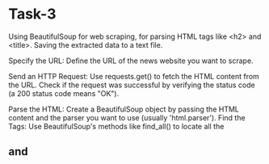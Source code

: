 # Task-3
Using BeautifulSoup for web scraping, for parsing HTML tags like &lt;h2> and &lt;title>. Saving the extracted data to a text file.

Specify the URL: Define the URL of the news website you want to scrape.

Send an HTTP Request: Use requests.get() to fetch the HTML content from the URL. Check if the request was successful by verifying the status code (a 200 status code means "OK").

Parse the HTML: Create a BeautifulSoup object by passing the HTML content and the parser you want to use (usually 'html.parser').
Find the Tags: Use BeautifulSoup's methods like find_all() to locate all the <h2> and <title > tags on the page.
